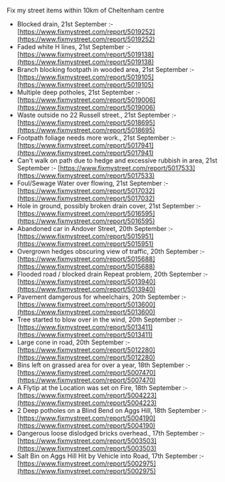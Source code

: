 Fix my street items within 10km of Cheltenham centre

<!-- fix_marker starts -->

- Blocked drain, 21st September :- [https://www.fixmystreet.com/report/5019252](https://www.fixmystreet.com/report/5019252)
- Faded white H lines, 21st September :- [https://www.fixmystreet.com/report/5019138](https://www.fixmystreet.com/report/5019138)
- Branch blocking footpath in wooded area, 21st September :- [https://www.fixmystreet.com/report/5019105](https://www.fixmystreet.com/report/5019105)
- Multiple deep potholes, 21st September :- [https://www.fixmystreet.com/report/5019006](https://www.fixmystreet.com/report/5019006)
- Waste outside no 22 Russell street., 21st September :- [https://www.fixmystreet.com/report/5018695](https://www.fixmystreet.com/report/5018695)
- Footpath foliage needs more work., 21st September :- [https://www.fixmystreet.com/report/5017941](https://www.fixmystreet.com/report/5017941)
- Can't walk on path due to hedge and excessive rubbish in area, 21st September :- [https://www.fixmystreet.com/report/5017533](https://www.fixmystreet.com/report/5017533)
- Foul/Sewage Water over flowing, 21st September :- [https://www.fixmystreet.com/report/5017032](https://www.fixmystreet.com/report/5017032)
- Hole in ground, possibly broken drain cover, 21st September :- [https://www.fixmystreet.com/report/5016595](https://www.fixmystreet.com/report/5016595)
- Abandoned car in Andover Street, 20th September :- [https://www.fixmystreet.com/report/5015951](https://www.fixmystreet.com/report/5015951)
- Overgrown hedges obscuring view of traffic, 20th September :- [https://www.fixmystreet.com/report/5015688](https://www.fixmystreet.com/report/5015688)
- Flooded road / blocked drain Repeat problem, 20th September :- [https://www.fixmystreet.com/report/5013940](https://www.fixmystreet.com/report/5013940)
- Pavement damgerous for wheelchairs, 20th September :- [https://www.fixmystreet.com/report/5013600](https://www.fixmystreet.com/report/5013600)
- Tree started to blow over in the wind, 20th September :- [https://www.fixmystreet.com/report/5013411](https://www.fixmystreet.com/report/5013411)
- Large cone in road, 20th September :- [https://www.fixmystreet.com/report/5012280](https://www.fixmystreet.com/report/5012280)
- Bins left on grassed area for over a year, 18th September :- [https://www.fixmystreet.com/report/5007470](https://www.fixmystreet.com/report/5007470)
- A Flytip at the Location was set on Fire, 18th September :- [https://www.fixmystreet.com/report/5004223](https://www.fixmystreet.com/report/5004223)
- 2 Deep potholes on a Blind Bend on Aggs Hill, 18th September :- [https://www.fixmystreet.com/report/5004190](https://www.fixmystreet.com/report/5004190)
- Dangerous loose dislodged bricks overhead., 17th September :- [https://www.fixmystreet.com/report/5003503](https://www.fixmystreet.com/report/5003503)
- Salt Bin on Aggs Hill Hit by Vehicle into Road, 17th September :- [https://www.fixmystreet.com/report/5002975](https://www.fixmystreet.com/report/5002975)

<!-- fix_marker ends -->